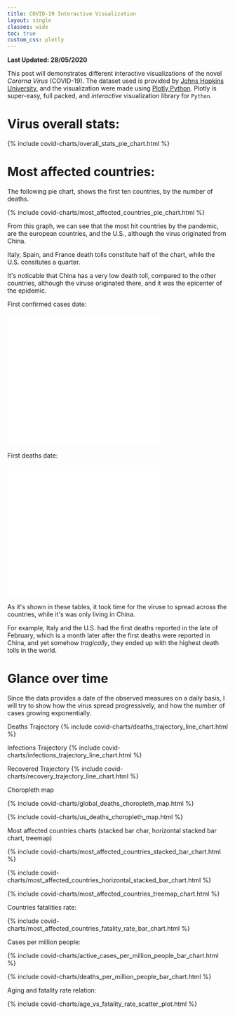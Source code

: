 ```yaml
---
title: COVID-19 Interactive Visualization
layout: single
classes: wide
toc: true
custom_css: plotly
---
```


**Last Updated: 28/05/2020**

This post will demonstrates different interactive visualizations of the novel *Cororna Virus* (COVID-19). The dataset used is provided by [Johns Hopkins University](https://github.com/CSSEGISandData/COVID-19), and the visualization were made using [Plotly Python](https://plotly.com/python/). Plotly is super-easy, full packed, and *interactive* visualization library for `Python`.

# Virus overall stats:
{% include covid-charts/overall_stats_pie_chart.html %}

# Most affected countries:
The following pie chart, shows the first ten countries, by the number of deaths.

{% include covid-charts/most_affected_countries_pie_chart.html %}

From this graph, we can see that the most hit countries by the pandemic, are the european countries, and the U.S., although the virus originated from China.

Italy, Spain, and France death tolls constitute half of the chart, while the U.S. consitutes a quarter.

It's noticable that China has a very low death toll, compared to the other countries, although the viruse originated there, and it was the epicenter of the epidemic.

First confirmed cases date:

<div class="table-container" style="width: 350px; height: 300px;">
    <iframe src="/assets/visualizations/first_infection_date_table.html" id="igraph" scrolling="no" style="border: none; position: relative; height: 100%; width: 100%;" seamless="seamless"></iframe>
</div>

First deaths date:

<div class="table-container" style="width: 350px; height: 300px;">
    <iframe src="/assets/visualizations/first_death_date_table.html" id="igraph" scrolling="no" style="border: none; position: relative; height: 100%; width: 100%;" seamless="seamless"></iframe>
</div>

As it's shown in these tables, it took time for the viruse to spread across the countries, while it's was only living in China.


For example, Italy and the U.S. had the first deaths reported in the late of February, which is a month later after the first deaths were reported in China, and yet somehow *tragically*, they ended up with the highest death tolls in the world.

# Glance over time
Since the data provides a date of the observed measures on a daily basis, I will try to show how the virus spread progressively, and how the number of cases growing exponentially.

Deaths Trajectory
{% include covid-charts/deaths_trajectory_line_chart.html %}

Infections Trajectory
{% include covid-charts/infections_trajectory_line_chart.html %}

Recovered Trajectory
{% include covid-charts/recovery_trajectory_line_chart.html %}

Choropleth map

{% include covid-charts/global_deaths_choropleth_map.html %}

{% include covid-charts/us_deaths_choropleth_map.html %}

Most affected countries charts (stacked bar char, horizontal stacked bar chart, treemap)

{% include covid-charts/most_affected_countries_stacked_bar_chart.html %}

{% include covid-charts/most_affected_countries_horizontal_stacked_bar_chart.html %}

{% include covid-charts/most_affected_countries_treemap_chart.html %}

Countries fatalities rate:

{% include covid-charts/most_affected_countries_fatality_rate_bar_chart.html %}

Cases per million people:

{% include covid-charts/active_cases_per_million_people_bar_chart.html %}

{% include covid-charts/deaths_per_million_people_bar_chart.html %}

Aging and fatality rate relation:

{% include covid-charts/age_vs_fatality_rate_scatter_plot.html %}